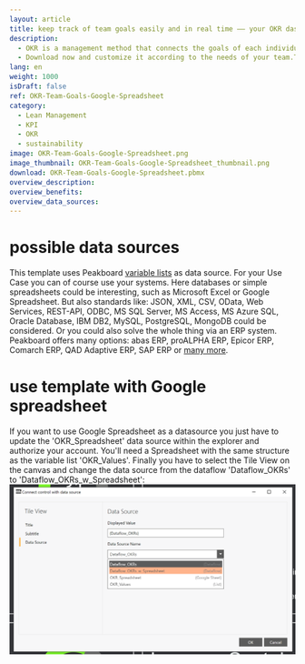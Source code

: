 ```yaml
---
layout: article
title: keep track of team goals easily and in real time –– your OKR dashboard for employee motivation
description: 
  - OKR is a management method that connects the goals of each individual employee with the company's goals. This template displays up to four objectives and three key results each. The data is retrieved from a list of variables, which can also be replaced by another data source such as Google Spreadsheet or Excel.
  - Download now and customize it according to the needs of your team.Through the transparent presentation of the tasks and the measurability of their progress, your employees will realize that they are actively contributing to the success of the company and will be motivated in a sustainable way.
lang: en
weight: 1000
isDraft: false
ref: OKR-Team-Goals-Google-Spreadsheet
category:
  - Lean Management
  - KPI
  - OKR
  - sustainability
image: OKR-Team-Goals-Google-Spreadsheet.png
image_thumbnail: OKR-Team-Goals-Google-Spreadsheet_thumbnail.png
download: OKR-Team-Goals-Google-Spreadsheet.pbmx
overview_description:
overview_benefits:
overview_data_sources:
---
```

# possible data sources
This template uses Peakboard [variable lists](https://help.peakboard.com/scripting/de-variables.html) as data source. For your Use Case you can of course use your systems. Here databases or simple spreadsheets could be interesting, such as Microsoft Excel or Google Spreadsheet. But also standards like: JSON, XML, CSV, OData, Web Services, REST-API, ODBC, MS SQL Server, MS Access, MS Azure SQL, Oracle Database, IBM DB2, MySQL, PostgreSQL, MongoDB could be considered. Or you could also solve the whole thing via an ERP system. Peakboard offers many options: abas ERP, proALPHA ERP, Epicor ERP, Comarch ERP, QAD Adaptive ERP, SAP ERP or [many more](https://peakboard.com/produkt/peakboard-versionen/#schnittstellen).

# use template with Google spreadsheet

If you want to use Google Spreadsheet as a datasource you just have to update the 'OKR_Spreadsheet' data source within the explorer and authorize your account. You'll need a Spreadsheet with the same structure as the variable list 'OKR_Values'. Finally you have to select the Tile View on the canvas and change the data source from the dataflow 'Dataflow_OKRs' to 'Dataflow_OKRs_w_Spreadsheet':
![image_live](img/use-spreadsheet-en.png)
